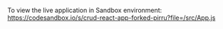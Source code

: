 To view the live application in Sandbox environment: https://codesandbox.io/s/crud-react-app-forked-pirru?file=/src/App.js

